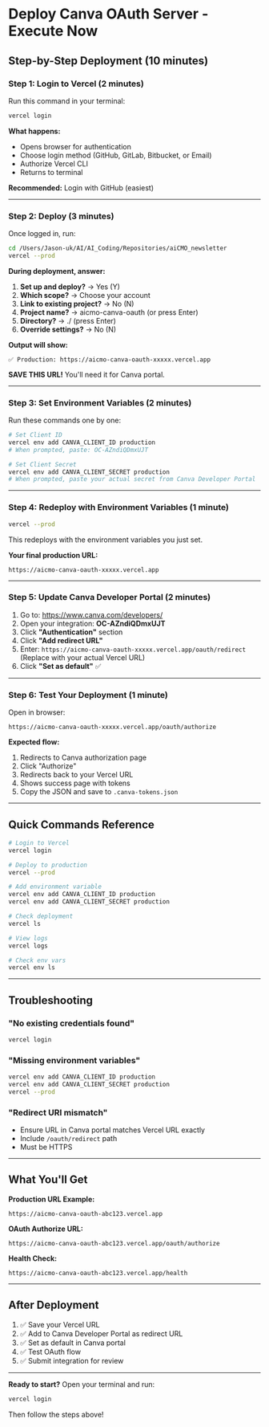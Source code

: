 # Deploy Canva OAuth Server - Execute Now

## Step-by-Step Deployment (10 minutes)

### Step 1: Login to Vercel (2 minutes)

Run this command in your terminal:

```bash
vercel login
```

**What happens:**
- Opens browser for authentication
- Choose login method (GitHub, GitLab, Bitbucket, or Email)
- Authorize Vercel CLI
- Returns to terminal

**Recommended:** Login with GitHub (easiest)

---

### Step 2: Deploy (3 minutes)

Once logged in, run:

```bash
cd /Users/Jason-uk/AI/AI_Coding/Repositories/aiCMO_newsletter
vercel --prod
```

**During deployment, answer:**

1. **Set up and deploy?** → Yes (Y)
2. **Which scope?** → Choose your account
3. **Link to existing project?** → No (N)
4. **Project name?** → aicmo-canva-oauth (or press Enter)
5. **Directory?** → ./ (press Enter)
6. **Override settings?** → No (N)

**Output will show:**
```
✅ Production: https://aicmo-canva-oauth-xxxxx.vercel.app
```

**SAVE THIS URL!** You'll need it for Canva portal.

---

### Step 3: Set Environment Variables (2 minutes)

Run these commands one by one:

```bash
# Set Client ID
vercel env add CANVA_CLIENT_ID production
# When prompted, paste: OC-AZndiQDmxUJT

# Set Client Secret
vercel env add CANVA_CLIENT_SECRET production
# When prompted, paste your actual secret from Canva Developer Portal
```

---

### Step 4: Redeploy with Environment Variables (1 minute)

```bash
vercel --prod
```

This redeploys with the environment variables you just set.

**Your final production URL:**
```
https://aicmo-canva-oauth-xxxxx.vercel.app
```

---

### Step 5: Update Canva Developer Portal (2 minutes)

1. Go to: https://www.canva.com/developers/
2. Open your integration: **OC-AZndiQDmxUJT**
3. Click **"Authentication"** section
4. Click **"Add redirect URL"**
5. Enter: `https://aicmo-canva-oauth-xxxxx.vercel.app/oauth/redirect`
   (Replace with your actual Vercel URL)
6. Click **"Set as default"** ✅

---

### Step 6: Test Your Deployment (1 minute)

Open in browser:
```
https://aicmo-canva-oauth-xxxxx.vercel.app/oauth/authorize
```

**Expected flow:**
1. Redirects to Canva authorization page
2. Click "Authorize"
3. Redirects back to your Vercel URL
4. Shows success page with tokens
5. Copy the JSON and save to `.canva-tokens.json`

---

## Quick Commands Reference

```bash
# Login to Vercel
vercel login

# Deploy to production
vercel --prod

# Add environment variable
vercel env add CANVA_CLIENT_ID production
vercel env add CANVA_CLIENT_SECRET production

# Check deployment
vercel ls

# View logs
vercel logs

# Check env vars
vercel env ls
```

---

## Troubleshooting

### "No existing credentials found"
```bash
vercel login
```

### "Missing environment variables"
```bash
vercel env add CANVA_CLIENT_ID production
vercel env add CANVA_CLIENT_SECRET production
vercel --prod
```

### "Redirect URI mismatch"
- Ensure URL in Canva portal matches Vercel URL exactly
- Include `/oauth/redirect` path
- Must be HTTPS

---

## What You'll Get

**Production URL Example:**
```
https://aicmo-canva-oauth-abc123.vercel.app
```

**OAuth Authorize URL:**
```
https://aicmo-canva-oauth-abc123.vercel.app/oauth/authorize
```

**Health Check:**
```
https://aicmo-canva-oauth-abc123.vercel.app/health
```

---

## After Deployment

1. ✅ Save your Vercel URL
2. ✅ Add to Canva Developer Portal as redirect URL
3. ✅ Set as default in Canva portal
4. ✅ Test OAuth flow
5. ✅ Submit integration for review

---

**Ready to start?** Open your terminal and run:

```bash
vercel login
```

Then follow the steps above!
